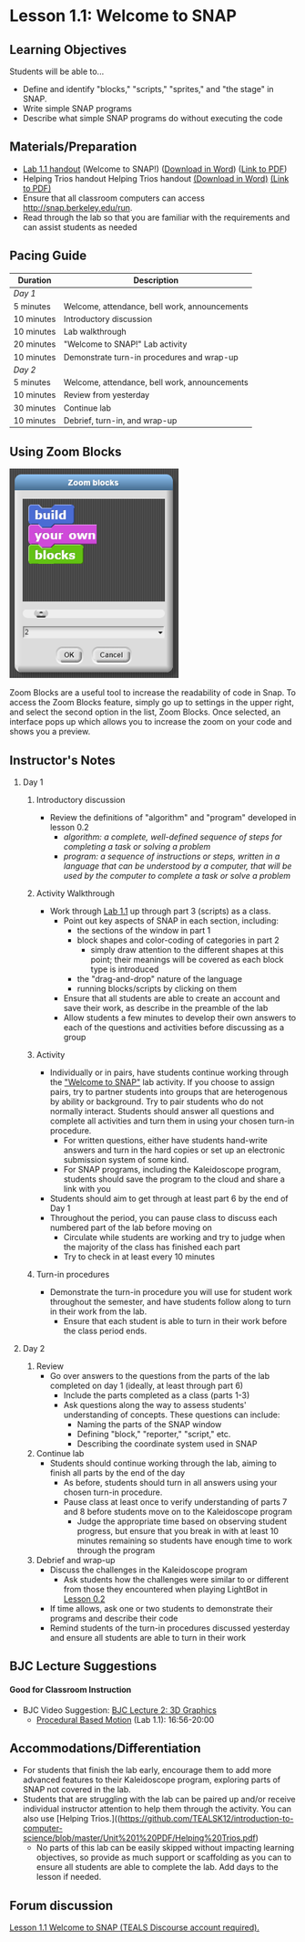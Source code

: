 <!--- REVISED -->
# Lesson 1.1: Welcome to SNAP

## Learning Objectives

Students will be able to...

-   Define and identify "blocks," "scripts," "sprites," and "the stage" in SNAP.
-   Write simple SNAP programs
-   Describe what simple SNAP programs do without executing the code

## Materials/Preparation

-   [Lab 1.1 handout](lab_11.md) (Welcome to SNAP!) ([Download in Word](https://github.com/TEALSK12/introduction-to-computer-science/raw/master/Unit%201%20Word/Lab%201.1%20Welcome%20To%20SNAP.docx)) ([Link to PDF](https://github.com/TEALSK12/introduction-to-computer-science/raw/master/Unit%201%20PDF/Lab%201.1%20Welcome%20To%20SNAP.pdf))
-   Helping Trios handout Helping Trios handout [(Download in Word)](https://github.com/TEALSK12/introduction-to-computer-science/blob/master/Unit%201%20Word/Helping%20Trios.docx) [(Link to PDF)](https://github.com/TEALSK12/introduction-to-computer-science/blob/master/Unit%201%20PDF/Helping%20Trios.pdf)
-   Ensure that all classroom computers can access <http://snap.berkeley.edu/run>.
-   Read through the lab so that you are familiar with the requirements and can assist students as needed

## Pacing Guide

| Duration   | Description                                   |
| ---------- | --------------------------------------------- |
| _Day 1_    |                                               |
| 5 minutes  | Welcome, attendance, bell work, announcements |
| 10 minutes | Introductory discussion                       |
| 10 minutes | Lab walkthrough                               |
| 20 minutes | "Welcome to SNAP!" Lab activity               |
| 10 minutes | Demonstrate turn-in procedures and wrap-up    |
| _Day 2_    |                                               |
| 5 minutes  | Welcome, attendance, bell work, announcements |
| 10 minutes | Review from yesterday                         |
| 30 minutes | Continue lab                                  |
| 10 minutes | Debrief, turn-in, and wrap-up                 |

## Using Zoom Blocks

![Zoom Blocks](ZoomBlocks.PNG)

Zoom Blocks are a useful tool to increase the readability of code in Snap. To access the Zoom Blocks feature, simply go up to settings in the upper right, and select the second option in the list, Zoom Blocks. Once selected, an interface pops up which allows you to increase the zoom on your code and shows you a preview.

## Instructor's Notes


1.  Day 1

    1.  Introductory discussion

        -   Review the definitions of "algorithm" and "program" developed in lesson 0.2
            -   _algorithm: a complete, well-defined sequence of steps for completing a task or solving a problem_
            -   _program: a sequence of instructions or steps, written in a language that can be understood by a computer, that will be used by the computer to complete a task or solve a problem_

    2.  Activity Walkthrough

        -   Work through [Lab 1.1](lab_11.md) up through part 3 (scripts) as a class.
            -   Point out key aspects of SNAP in each section, including:
                -   the sections of the window in part 1
                -   block shapes and color-coding of categories in part 2
                    -   simply draw attention to the different shapes at this point; their meanings will be covered as each block type is introduced
                -   the "drag-and-drop" nature of the language
                -   running blocks/scripts by clicking on them
            -   Ensure that all students are able to create an account and save their work, as describe in the preamble of the lab
            -   Allow students a few minutes to develop their own answers to each of the questions and activities before discussing as a group

    3.  Activity

        -   Individually or in pairs, have students continue working through the ["Welcome to SNAP"](lab_11.md) lab activity.  If you choose to assign pairs, try to partner students into groups that are heterogenous by ability or background. Try to pair students who do not normally interact. Students should answer all questions and complete all activities and turn them in using your chosen turn-in procedure.
            -   For written questions, either have students hand-write answers and turn in the hard copies or set up an electronic submission system of some kind.
            -   For SNAP programs, including the Kaleidoscope program, students should save the program to the cloud and share a link with you
        -   Students should aim to get through at least part 6 by the end of Day 1
        -   Throughout the period, you can pause class to discuss each numbered part of the lab before moving on
            -   Circulate while students are working and try to judge when the majority of the class has finished each part
            -   Try to check in at least every 10 minutes

    4.  Turn-in procedures
        -   Demonstrate the turn-in procedure you will use for student work throughout the semester, and have students follow along to turn in their work from the lab.
            -   Ensure that each student is able to turn in their work before the class period ends.

2.  Day 2
    1.  Review
        -   Go over answers to the questions from the parts of the lab completed on day 1 (ideally, at least through part 6)
            -   Include the parts completed as a class (parts 1-3)
            -   Ask questions along the way to assess students' understanding of concepts.  These questions can include:
                -   Naming the parts of the SNAP window
                -   Defining "block," "reporter," "script," etc.
                -   Describing the coordinate system used in SNAP
    2.  Continue lab
        -   Students should continue working through the lab, aiming to finish all parts by the end of the day
            -   As before, students should turn in all answers using your chosen turn-in procedure.
            -   Pause class at least once to verify understanding of parts 7 and 8 before students move on to the Kaleidoscope program
                -   Judge the appropriate time based on observing student progress, but ensure that you break in with at least 10 minutes remaining so students have enough time to work through the program
    3.  Debrief and wrap-up
        -   Discuss the challenges in the Kaleidoscope program
            -   Ask students how the challenges were similar to or different from those they encountered when playing LightBot in [Lesson 0.2](lesson_02.md)
        -   If time allows, ask one or two students to demonstrate their programs and describe their code
        -   Remind students of the turn-in procedures discussed yesterday and ensure all students are able to turn in their work

 ## BJC Lecture Suggestions
#### Good for Classroom Instruction



 * BJC Video Suggestion: [BJC Lecture 2: 3D Graphics](http://www.youtube.com/watch?v=q2UMQaoW30U&t=16m50s)
     - [Procedural Based Motion]( http://www.youtube.com/watch?v=q2UMQaoW30U&t=16m50s ) (Lab 1.1): 16:56-20:00

## Accommodations/Differentiation

-   For students that finish the lab early, encourage them to add more advanced features to their Kaleidoscope program, exploring parts of SNAP not covered in the lab.
-   Students that are struggling with the lab can be paired up and/or receive individual instructor attention to help them through the activity.  You can also use [Helping Trios.]((https://github.com/TEALSK12/introduction-to-computer-science/blob/master/Unit%201%20PDF/Helping%20Trios.pdf) 
    -   No parts of this lab can be easily skipped without impacting learning objectives, so provide as much support or scaffolding as you can to ensure all students are able to complete the lab.  Add days to the lesson if needed.

## Forum discussion

<a href="http://forums.tealsk12.org/c/unit-1-snap-basics/lesson-1-1-welcome-to-snap" target="_blank">
Lesson 1.1 Welcome to SNAP (TEALS Discourse account required).</a>
